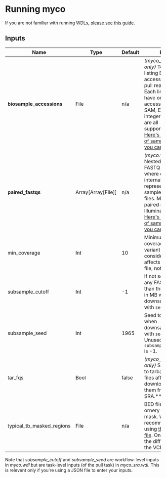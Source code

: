 # Running myco

If you are not familiar with running WDLs, [please see this guide](https://github.com/ucsc-cgp/training-resources/blob/main/WDL/running_a_wdl.md).

## Inputs
| Name                        | Type                | Default | Info                                                                                                                                                                                                                                                                        |
|---------------------------  |-----------------    |-------- |---------------------------------------------------------------------------------------------------------------------------------------------------------------------------------------------------------------------------------------------------------------------------  |
| **biosample_accessions**    | File                | n/a     | *(myco_sra.wdl only)* Text file listing BioSample accessions to pull reads from. Each line should have only one accession. SRS, SAM, ERS, and integer inputs are all supported. [Here's a bunch of sample files you can use!](https://github.com/aofarrel/SRANWRP/tree/main/inputs/quick_tests)   |
| **paired_fastqs**           | Array[Array[File]]  | n/a     | *(myco.wdl only)* Nested array of FASTQ files, where each internal array represents one sample's FASTQ files. Must be paired-end Illumina reads. [Here's a bunch of sample files you can use!](https://github.com/aofarrel/SRANWRP/tree/main/inputs/quick_tests) |
| min_coverage                | Int                 | 10      | Minimum coverage for a variant to be considered. Only affects the diff file, not the VCF.     |
| subsample_cutoff            | Int                 | -1      | If not set to -1, any FASTQ larger than this in value in MB will be downsampled with `seqtk`.     |
| subsample_seed              | Int                 | 1965    | Seed to use when downsampling with `seqtk`. Unused if `subsample_cutoff` is -1.   |
| tar_fqs                     | Bool                | false   | *(myco_sra.wdl only)* Set to `true` to tarball fastq files after downloading them from SRA.** |
| typical_tb_masked_regions   | File                | n/a     | BED file of ornery regions to mask. We recommend using [this mask file](https://github.com/iqbal-lab-org/cryptic_tb_callable_mask/blob/43ec21319209b23f648f32e4868bdf07cf09f2a0/R00000039_repregions.bed). Only affects the diff file, not the VCF.                      |

Note that *subsample_cutoff* and *subsample_seed* are workflow-level inputs in *myco.wdl* but are task-level inputs (of the pull task) in *myco_sra.wdl*. This is relevent only if you're using a JSON file to enter your inputs.

